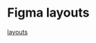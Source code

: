 # Figma layouts

[layouts](https://www.figma.com/file/ScmXJelZMxLpSGJCqAXir1/Ya-messanger?node-id=29%3A484)

